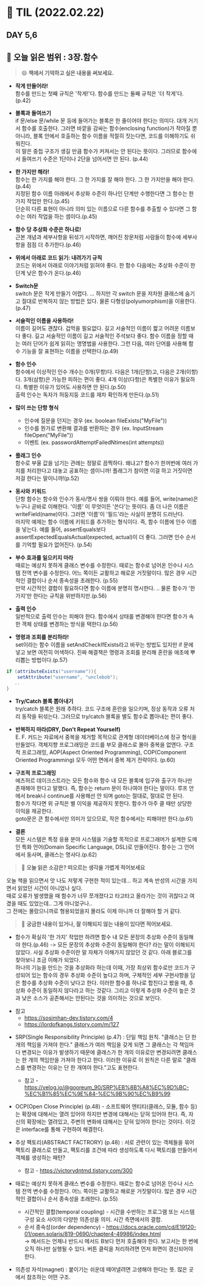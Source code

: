 # 📝 TIL (2022.02.22)
## DAY 5,6
📖 오늘 읽은 범위 : 3장.함수
---
> 😄 **책에서 기억하고 싶은 내용을 써보세요.**  

- **작게 만들어라!**  
  함수를 만드는 첫째 규칙은 '작게!'다. 함수를 만드는 둘째 규칙은 '더 작게'다. (p.42)
  
- **블록과 들여쓰기**  
  if 문/else 문/while 문 등에 들어가는 블록은 한 줄이어야 한다는 의미다. 대개 거기서 함수를 호출한다. 그러면 바깥을 감싸는 함수(enclosing function)가 작아질 뿐 아니라, 블록 안에서 호출하는 함수 이름을 적절히 짓는다면, 코드를 이해하기도 쉬워진다.  
 이 말은 중첩 구조가 생길 만큼  함수가 커져서는 안 된다는 뜻이다. 그러므로 함수에서 들여쓰기 수준은 1단이나 2단을 넘어서면 안 된다. (p.44)
 
- **한 가지만 해라!**  
 함수는 한 가지를 해야 한다. 그 한 가지를 잘 해야 한다. 그 한 가지만을 해야 한다.(p.44)  
 지정된 함수 이름 아래에서 추상화 수준이 하나인 단계만 수행한다면 그 함수는 한 가지 작업만 한다.(p.45)  
 단순히 다른 표현이 아니라 의미 있는 이름으로 다른 함수를 추출할 수 있다면 그 함수는 여러 작업을 하는 셈이다.(p.45)  
 
- **함수 당 추상화 수준은 하나로!**  
 근본 개념과 세부사항을 뒤섞기 시작하면, 깨어진 창문처럼 사람들이 함수에 세부사항을 점점 더 추가한다.(p.46)
 
- **위에서 아래로 코드 읽기: 내려가기 규칙**  
 코드는 위에서 아래로 이야기처럼 읽혀야 좋다. 한 함수 다음에는 추상화 수준이 한 단계 낮은 함수가 온다.(p.46)
 
- **Switch문**  
  switch 문은 작게 만들기 어렵다. ... 하지만 각 switch 문을 저차원 클래스에 숨기고 절대로 반복하지 않는 방법은 있다. 물론 다형성(polyumorphism)을 이용한다.(p.47)  
 
- **서술적인 이름을 사용하라!**  
이름이 길어도 괜찮다. 겁먹을 필요없다. 길고 서술적인 이름이 짧고 어려운 이름보다 좋다. 길고 서술적인 이름이 길고 서술적인 주석보다 좋다. 함수 이름을 정할 때는 여러 단어가 쉽게 읽히는 명명법을 사용한다. 그런 다음, 여러 단어를 사용해 함수 기능을 잘 표현하는 이름을 선택한다.(p.49)  

- **함수 인수**  
함수에서 이상적인 인수 개수는 0개(무항)다. 다음은 1개(단항)고, 다음은 2개(이항)다. 3개(삼항)은 가능한 피하는 편이 좋다. 4개 이상(다항)은 특별한 이유가 필요하다. 특별한 이유가 있어도 사용하면 안 된다.(p.50)  
출력 인수는 독자가 허둥지둥 코드를 재차 확인하게 만든다.(p.51)

- **많이 쓰는 단항 형식**  
  - 인수에 질문을 던지는 경우 (ex. boolean fileExists("MyFile"))  
  - 인수를 뭔가로 변환해 결과를 반환하는 경우 (ex. InputStream fileOpen("MyFile"))  
  - 이벤트 (ex. passwordAttemptFailedNtimes(int attempts))  
 
- **플래그 인수**  
함수로 부울 값을 넘기는 관례는 정말로 끔찍하다. 왜냐고? 함수가 한꺼번에 여러 가지를 처리한다고 대놓고 공표하는 셈이니까! 플래그가 참이면 이걸 하고 거짓이면 저걸 한다는 말이니까!(p.52)  

- **동사와 키워드**  
단항 함수는 함수와 인수가 동사/명사 쌍을 이뤄야 한다. 예를 들어, write(name)은 누구나 곧바로 이해한다. '이름' 이 무엇이든 '쓴다'는 뜻이다. 좀 더 나은 이름은 writeField(name)이다. 그러면 '이름'이 '필드'라는 사실이 분명히 드러난다.  
마지막 예제는 함수 이름에 키워드를 추가하는 형식이다. 즉, 함수 이름에 인수 이름을 넣는다. 예를 들어, assertEquals보다 assertExpectedEqualsActual(expected, actual)이 더 좋다. 그러면 인수 순서를 기억할 필요가 없어진다. (p.54)  

- **부수 효과를 일으키지 마라**  
 때로는 예상치 못하게 클래스 변수를 수정한다. 때로는 함수로 넘어온 인수나 시스템 전역 변수를 수정한다. 어느 쪽이든 교활하고 해로운 거짓말이다. 많은 경우 시간적인 결합이나 순서 종속성을 초래한다. (p.55)  
 만약 시간적인 결합이 필요하다면 함수 이름에 분명히 명시한다. .. 물론 함수가 '한 가지'만 한다는 규칙을 위반하지만.(p.56)  
 
- **출력 인수**  
 일반적으로 출력 인수는 피해야 한다. 함수에서 상태를 변경해야 한다면 함수가 속한 객체 상태를 변경하는 방식을 택한다.(p.56)  
 
- **명령과 조회를 분리하라!**  
set이라는 함수 이름을 setAndCheckIfExists라고 바꾸는 방법도 있지만 if 문에 넣고 보면 여전히 어색하다. 진짜 해결책은 명령과 조회를 분리해 혼란을 애초에 뿌리뽑는 방법이다.(p.57)  
 ```java
 if (attributeExists("username")){
	 setAttribute("username", "unclebob");
 	..
 }
```

- **Try/Catch 블록 뽑아내기**  
try/catch 블록은 원래 추하다. 코드 구조에 혼란을 일으키며, 정상 동작과 오류 처리 동작을 뒤섞는다. 그러므로 try/catch 블록을 별도 함수로 뽑아내는 편이 좋다.  

- **반복하지 마라(DRY, Don't Repeat Yourself)**  
E. F. 커드는 자료에서 중복을 제거할 목적으로 관계형 데이터베이스에 정규 형식을 만들었다. 객체지향 프로그래밍은 코드를 부모 클래스로 몰아 중복을 없앤다. 구조적 프로그래밍, AOP(Aspect Oriented Programming), COP(Component Oriented Programming) 모두 어떤 면에서 중복 제거 전략이다. (p.60)

- **구조적 프로그래밍**  
 에츠허르 데이크스트라는 모든 함수와 함수 내 모든 블록에 입구와 출구가 하나만 존재해야 한다고 말했다. 즉, 함수는 return 문이 하나여야 한다는 말이다. 루프 안에서 break나 continue를 사용해선 안 되며 goto는 절대로, 절대로 안 된다.  
 함수가 작다면 위 규칙은 별 이익을 제공하지 못한다. 함수가 아주 클 때만 상당한 이익을 제공한다.  
 goto문은 큰 함수에서만 의미가 있으므로, 작은 함수에서는 피해야만 한다.(p.61)  
 
- **결론**  
모든 시스템은 특정 응용 분야 시스템을 기술할 목적으로 프로그래머가 설계한 도메인 특화 언어(Domain Specific Language, DSL)로 만들어진다. 함수는 그 언어에서 동사며, 클래스는 명사다.(p.62)
 
> 🤔 **오늘 읽은 소감은? 떠오르는 생각을 가볍게 적어보세요**  

오늘 책을 읽으면서 앗 나도 저렇게 구현한 적이 있는데... 하고 계속 반성의 시간을 가지면서 읽었던 시간이 아니었나 싶다.  
때로 오류가 발생했을 때 함수가 너무 쪼개졌다고 타고타고 올라가는 것이 귀찮다고 여겼을 때도 있었는데.. 그게 아니었구나..  
그 전에는 몰랐으니까로 형용되었을지 몰라도 이제 아니까 더 잘해야 할 거 같다.  

> 🔎 **궁금한 내용이 있거나, 잘 이해되지 않는 내용이 있다면 적어보세요.**  

- 함수가 확실히 '한 가지' 작업만 하려면 함수 내 모든 문장의 추상화 수준이 동일해야 한다.(p.46) -> 모든 문장의 추상화 수준이 동일해야 한다? 라는 말이 이해되지 않았다. 사실 추상화 수준이란 말 자체가 이해가지 않았던 것 같다. 아래 블로그를 찾아보니 조금 이해가 되었다.  
하나의 기능을 만드는 것을 추상화라 하는데 이때, 가장 최상위 함수로만 코드가 구성되어 있는 함수의 경우 추상화 수준이 높다고 하며, 구체적인 세부 구현사항을 담은 함수를 추상화 수준이 낮다고 한다. 이러한 함수를 하나로 합친다고 봤을 때, 추상화 수준이 동일하지 않다라고 하는 것같다. 그리고 이렇게 추상화 수준이 높은 것과 낮은 소스가 공존해서는 안된다는 것을 의미하는 것으로 보인다.    
 * 참고
    - https://sosimhan-dev.tistory.com/4
    - https://lordofkangs.tistory.com/m/127
- SRP(Single Responsibility Principle) (p.47) : 단일 책임 원칙. 
  "클래스는 단 한 개의 책임을 가져야 한다." 
  클래스가 여러 책임을 갖게 되면 그 클래스는 각 책임마다 변경되는 이유가 발생하기 때문에 클래스가 한 개의 이유로만 변경되려면 클래스는 한 개의 책임만을 가져야 한다고 한다. 
  이러한 이유로 이 원칙은 다른 말로 "클래스를 변경하는 이유는 단 한 개여야 한다."고도 표현한다.
  * 참고 - https://velog.io/@gooreum_90/SRP%EB%8B%A8%EC%9D%BC-%EC%B1%85%EC%9E%84-%EC%9B%90%EC%B9%99
- OCP(Open Close Principle) (p.48) - 소프트웨어 엔티티(클래스, 모듈, 함수 등)는 확장에 대해서는 열려 있어야 하지만 변경에 대해서는 닫혀 있어야 한다. 즉, 자신의 확장에는 열려있고, 주변의 변화에 대해서는 닫혀 있어야 한다는 것이다. 이것은 interface를 통해 구현하여 해결한다.

- 추상 팩토리(ABSTRACT FACTRORY) (p.48) : 서로 관련이 있는 객체들을 묶어 팩토리 클래스로 만들고, 팩토리를 조건에 따라 생성하도록 다시 팩토리를 만들어서 객체를 생성하는 패턴?
  * 참고 - https://victorydntmd.tistory.com/300

- 때로는 예상치 못하게 클래스 변수를 수정한다. 때로는 함수로 넘어온 인수나 시스템 전역 변수를 수정한다. 어느 쪽이든 교활하고 해로운 거짓말이다. 많은 경우 시간적인 결합이나 순서 종속성을 초래한다. (p.55)
  - 시간적인 결합(temporal coupling)  - 시간을 수반하는 프로그램 또는 시스템 구성 요소 사이의 다양한 의존성을 의미. 시간 측면에서의 결합.  
  - 순서 종속성(order dependency) - https://docs.oracle.com/cd/E19120-01/open.solaris/819-0690/chapter4-49986/index.html  
  -> 메서드는 언제나 반드시 메서드 B보다 먼저 호출해야 한다. 보고서는 한 번에 오직 하나만 실행될 수 있다. 버튼 클릭을 처리하려면 먼저 화면이 갱신되어야 한다.

- 의존성 자석(magnet) : 붙이기는 쉬운데 떼어낼려면 고생해야 한다는 뜻. 많은 곳에서 참조하는 어떤 구조.
